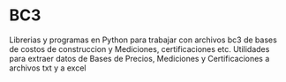 # BC3
Librerias y programas en Python para trabajar con archivos bc3 de bases de costos de construccion y Mediciones, certificaciones etc.
Utilidades para extraer datos de Bases de Precios, Mediciones y Certificaciones a archivos txt y a excel
